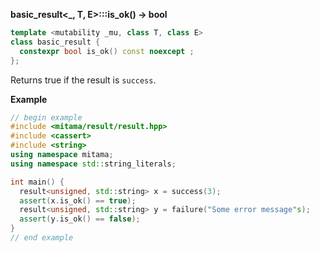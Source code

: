 **basic_result&lt;_, T, E&gt;:::is_ok() -> bool**

```cpp
template <mutability _mu, class T, class E>
class basic_result {
  constexpr bool is_ok() const noexcept ;
};
```

Returns true if the result is `success`.

**Example**

```cpp
// begin example
#include <mitama/result/result.hpp>
#include <cassert>
#include <string>
using namespace mitama;
using namespace std::string_literals;

int main() {
  result<unsigned, std::string> x = success(3);
  assert(x.is_ok() == true);
  result<unsigned, std::string> y = failure("Some error message"s);
  assert(y.is_ok() == false);
}
// end example
```
